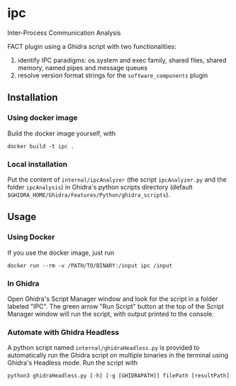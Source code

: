 # ipc
Inter-Process Communication Analysis

FACT plugin using a Ghidra script with two functionalities:
1. identify IPC paradigms: os.system and exec family, shared files, shared memory, named pipes and message queues
2. resolve version format strings for the `software_components` plugin

## Installation
### Using docker image
Build the docker image yourself, with 
```shell
docker build -t ipc .
```

### Local installation
Put the content of `internal/ipcAnalyzer` (the script `ipcAnalyzer.py` and the
folder `ipcAnalysis`) in Ghidra's python scripts directory 
(default `$GHIDRA_HOME/Ghidra/Features/Python/ghidra_scripts`).

## Usage
### Using Docker
If you use the docker image, just run
```shell
docker run --rm -v /PATH/TO/BINARY:/input ipc /input
```

### In Ghidra
Open Ghidra's Script Manager window and look for the script in a folder labeled "IPC".
The green arrow "Run Script" button at the top of the Script Manager window will run the script, with output printed to the console.

### Automate with Ghidra Headless
A python script named `internal/ghidraHeadless.py` is provided to automatically run the Ghidra script on multiple binaries in the terminal using Ghidra's Headless mode.
Run the script with 
```shell
python3 ghidraHeadless.py [-h] [-g [GHIDRAPATH]] filePath [resultPath]
```